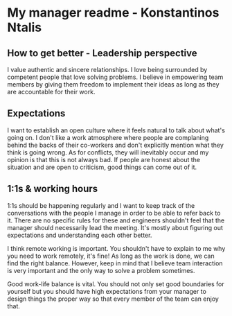 # My manager readme - Konstantinos Ntalis

## How to get better - Leadership perspective

I value authentic and sincere relationships. I love being surrounded by competent people that love solving problems. I believe in empowering team members by giving them freedom to implement their ideas as long as they are accountable for their work.

## Expectations

I want to establish an open culture where it feels natural to talk about what's going on. I don't like a work atmosphere where people are complaning behind the backs of their co-workers and don't explicitly mention what they think is going wrong.
As for conflicts, they will inevitably occur and my opinion is that this is not always bad. If people are honest about the situation and are open to criticism, good things can come out of it.

## 1:1s & working hours

1:1s should be happening regularly and I want to keep track of the conversations with the people I manage in order to be able to refer back to it. There are no specific rules for these and engineers shouldn't feel that the manager should necessarily lead the meeting. It's mostly about figuring out expectations and understanding each other better.

I think remote working is important. You shouldn't have to explain to me why you need to work remotely, it's fine! As long as the work is done, we can find the right balance. However, keep in mind that I believe team interaction is very important and the only way to solve a problem sometimes.

Good work-life balance is vital. You should not only set good boundaries for yourself but you should have high expectations from your manager to design things the proper way so that every member of the team can enjoy that.
